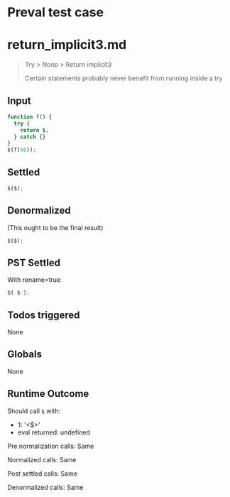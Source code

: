 # Preval test case

# return_implicit3.md

> Try > Noop > Return implicit3
>
> Certain statements probably never benefit from running inside a try

## Input

`````js filename=intro
function f() {
  try {
    return $;
  } catch {}
}
$(f(50));
`````


## Settled


`````js filename=intro
$($);
`````


## Denormalized
(This ought to be the final result)

`````js filename=intro
$($);
`````


## PST Settled
With rename=true

`````js filename=intro
$( $ );
`````


## Todos triggered


None


## Globals


None


## Runtime Outcome


Should call `$` with:
 - 1: '<$>'
 - eval returned: undefined

Pre normalization calls: Same

Normalized calls: Same

Post settled calls: Same

Denormalized calls: Same
